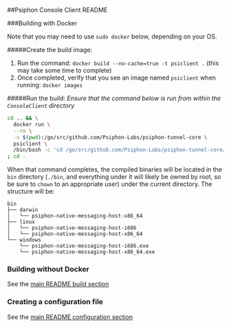 ##Psiphon Console Client README

###Building with Docker

Note that you may need to use `sudo docker` below, depending on your OS.

#####Create the build image:
  1. Run the command: `docker build --no-cache=true -t psiclient .` (this may take some time to complete)
  2. Once completed, verify that you see an image named `psiclient` when running: `docker images`

#####Run the build:
  *Ensure that the command below is run from within the `ConsoleClient` directory*

  ```bash
  cd .. && \
    docker run \
    --rm \
    -v $(pwd):/go/src/github.com/Psiphon-Labs/psiphon-tunnel-core \
    psiclient \
    /bin/bash -c 'cd /go/src/github.com/Psiphon-Labs/psiphon-tunnel-core/ConsoleClient && ./make.bash' \
  ; cd -
  ```

When that command completes, the compiled binaries will be located in the `bin` directory (`./bin`, and everything under it will likely be owned by root, so be sure to `chown` to an appropriate user) under the current directory. The structure will be:
  ```
  bin
  ├── darwin
  │   └── psiphon-native-messaging-host-x86_64
  ├── linux
  │   └── psiphon-native-messaging-host-i686
  │   └── psiphon-native-messaging-host-x86_64
  └── windows
      └── psiphon-native-messaging-host-i686.exe
      └── psiphon-native-messaging-host-x86_64.exe

  ```

### Building without Docker

See the [main README build section](../README.md#build)

### Creating a configuration file

See the [main README configuration section](../README.md#configure)
